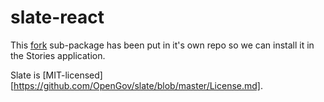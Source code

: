 # slate-react

This [fork](https://github.com/OpenGov/slate) sub-package has been put in it's own repo so we can install it in the Stories application.

Slate is [MIT-licensed][https://github.com/OpenGov/slate/blob/master/License.md].
